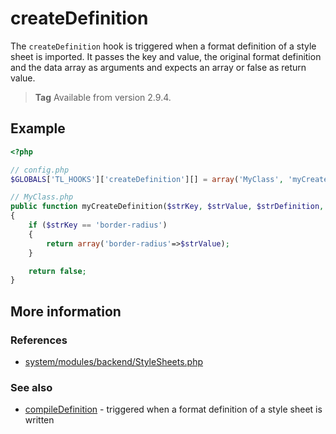 # createDefinition

The `createDefinition` hook is triggered when a format definition of a style
sheet is imported. It passes the key and value, the original format definition
and the data array as arguments and expects an array or false as return value.

> **Tag** Available from version 2.9.4.


## Example

```php
<?php

// config.php
$GLOBALS['TL_HOOKS']['createDefinition'][] = array('MyClass', 'myCreateDefinition');

// MyClass.php
public function myCreateDefinition($strKey, $strValue, $strDefinition, $arrSet)
{
    if ($strKey == 'border-radius')
    {
        return array('border-radius'=>$strValue);
    }

    return false;
}
```


## More information


### References

- [system/modules/backend/StyleSheets.php](https://github.com/contao/core/blob/2.11.7/system/modules/backend/StyleSheets.php#L2074)


### See also

- [compileDefinition](compileDefinition.md) - triggered when a format definition of a style sheet is written
